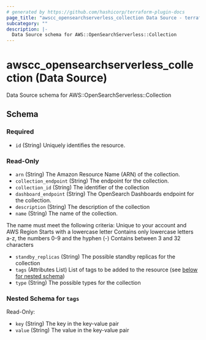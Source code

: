 ```yaml
---
# generated by https://github.com/hashicorp/terraform-plugin-docs
page_title: "awscc_opensearchserverless_collection Data Source - terraform-provider-awscc"
subcategory: ""
description: |-
  Data Source schema for AWS::OpenSearchServerless::Collection
---
```


# awscc_opensearchserverless_collection (Data Source)

Data Source schema for AWS::OpenSearchServerless::Collection



<!-- schema generated by tfplugindocs -->
## Schema

### Required

- `id` (String) Uniquely identifies the resource.

### Read-Only

- `arn` (String) The Amazon Resource Name (ARN) of the collection.
- `collection_endpoint` (String) The endpoint for the collection.
- `collection_id` (String) The identifier of the collection
- `dashboard_endpoint` (String) The OpenSearch Dashboards endpoint for the collection.
- `description` (String) The description of the collection
- `name` (String) The name of the collection.

The name must meet the following criteria:
Unique to your account and AWS Region
Starts with a lowercase letter
Contains only lowercase letters a-z, the numbers 0-9 and the hyphen (-)
Contains between 3 and 32 characters
- `standby_replicas` (String) The possible standby replicas for the collection
- `tags` (Attributes List) List of tags to be added to the resource (see [below for nested schema](#nestedatt--tags))
- `type` (String) The possible types for the collection

<a id="nestedatt--tags"></a>
### Nested Schema for `tags`

Read-Only:

- `key` (String) The key in the key-value pair
- `value` (String) The value in the key-value pair

